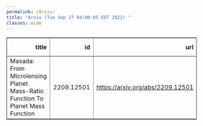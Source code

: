 ```yaml
---
permalink: /Arxiv/
title: "Arxiv (Tue Sep 27 04:00:05 EDT 2022) "
classes: wide
---
```

<table border="1" class="dataframe">
  <thead>
    <tr style="text-align: right;">
      <th>title</th>
      <th>id</th>
      <th>url</th>
      <th>authors</th>
      <th>Local Authors</th>
    </tr>
  </thead>
  <tbody>
    <tr>
      <td>Masada: From Microlensing Planet Mass-Ratio Function To Planet Mass   Function</td>
      <td>2209.12501</td>
      <td><a href="https://arxiv.org/abs/2209.12501" target="_blank">https://arxiv.org/abs/2209.12501</a></td>
      <td>Andrew Gould</td>
      <td>Andrew Gould</td>
    </tr>
  </tbody>
</table>